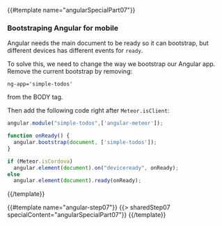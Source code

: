 {{#template name="angularSpecialPart07"}}
### Bootstraping Angular for mobile

Angular needs the main document to be ready so it can bootstrap, but different devices has different events for `ready`.

To solve this, we need to change the way we bootstrap our Angular app.  Remove the current bootstrap by removing:

    ng-app='simple-todos'

from the BODY tag.

Then add the following code right after `Meteor.isClient`:

```js
angular.module("simple-todos",['angular-meteor']);

function onReady() {
  angular.bootstrap(document, ['simple-todos']);
}

if (Meteor.isCordova)
  angular.element(document).on("deviceready", onReady);
else
  angular.element(document).ready(onReady);
```
{{/template}}

{{#template name="angular-step07"}}
{{> sharedStep07 specialContent="angularSpecialPart07"}}
{{/template}}
